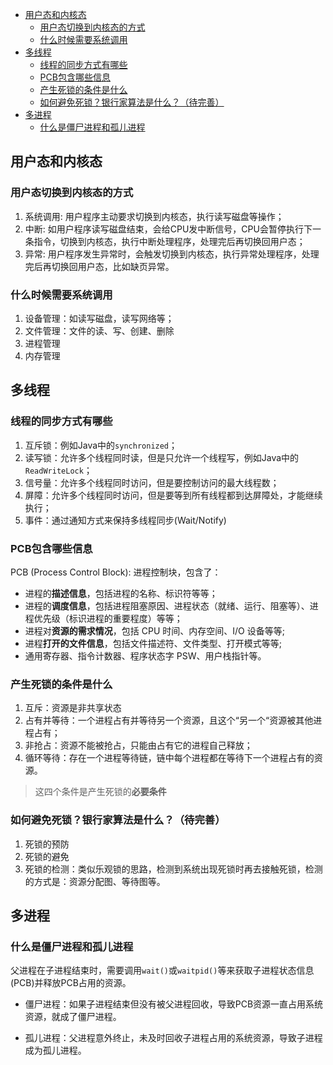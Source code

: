 - [用户态和内核态](#用户态和内核态)
  - [用户态切换到内核态的方式](#用户态切换到内核态的方式)
  - [什么时候需要系统调用](#什么时候需要系统调用)
- [多线程](#多线程)
  - [线程的同步方式有哪些](#线程的同步方式有哪些)
  - [PCB包含哪些信息](#pcb包含哪些信息)
  - [产生死锁的条件是什么](#产生死锁的条件是什么)
  - [如何避免死锁？银行家算法是什么？（待完善）](#如何避免死锁银行家算法是什么待完善)
- [多进程](#多进程)
  - [什么是僵尸进程和孤儿进程](#什么是僵尸进程和孤儿进程)


## 用户态和内核态

### 用户态切换到内核态的方式

1. 系统调用: 用户程序主动要求切换到内核态，执行读写磁盘等操作；
2. 中断: 如用户程序读写磁盘结束，会给CPU发中断信号，CPU会暂停执行下一条指令，切换到内核态，执行中断处理程序，处理完后再切换回用户态；
3. 异常: 用户程序发生异常时，会触发切换到内核态，执行异常处理程序，处理完后再切换回用户态，比如缺页异常。

### 什么时候需要系统调用

1. 设备管理：如读写磁盘，读写网络等；
2. 文件管理：文件的读、写、创建、删除
3. 进程管理
4. 内存管理

## 多线程

### 线程的同步方式有哪些

1. 互斥锁：例如Java中的`synchronized`；
2. 读写锁：允许多个线程同时读，但是只允许一个线程写，例如Java中的`ReadWriteLock`；
3. 信号量：允许多个线程同时访问，但是要控制访问的最大线程数；
4. 屏障：允许多个线程同时访问，但是要等到所有线程都到达屏障处，才能继续执行；
5. 事件：通过通知方式来保持多线程同步(Wait/Notify)

### PCB包含哪些信息

PCB (Process Control Block): 进程控制块，包含了：

- 进程的**描述信息**，包括进程的名称、标识符等等；
- 进程的**调度信息**，包括进程阻塞原因、进程状态（就绪、运行、阻塞等）、进程优先级（标识进程的重要程度）等等；
- 进程对**资源的需求情况**，包括 CPU 时间、内存空间、I/O 设备等等;
- 进程**打开的文件信息**，包括文件描述符、文件类型、打开模式等等;
- 通用寄存器、指令计数器、程序状态字 PSW、用户栈指针等。

### 产生死锁的条件是什么

1. 互斥：资源是非共享状态
2. 占有并等待：一个进程占有并等待另一个资源，且这个“另一个“资源被其他进程占有；
3. 非抢占：资源不能被抢占，只能由占有它的进程自己释放；
4. 循环等待：存在一个进程等待链，链中每个进程都在等待下一个进程占有的资源。

> 这四个条件是产生死锁的**必要条件**

### 如何避免死锁？银行家算法是什么？（待完善）

1. 死锁的预防
2. 死锁的避免
3. 死锁的检测：类似乐观锁的思路，检测到系统出现死锁时再去接触死锁，检测的方式是：资源分配图、等待图等。


## 多进程

### 什么是僵尸进程和孤儿进程

父进程在子进程结束时，需要调用`wait()`或`waitpid()`等来获取子进程状态信息(PCB)并释放PCB占用的资源。

- 僵尸进程：如果子进程结束但没有被父进程回收，导致PCB资源一直占用系统资源，就成了僵尸进程。

- 孤儿进程：父进程意外终止，未及时回收子进程占用的系统资源，导致子进程成为孤儿进程。
